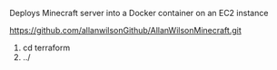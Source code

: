 Deploys Minecraft server into a Docker container on an EC2 instance

https://github.com/allanwilsonGithub/AllanWilsonMinecraft.git

1. cd terraform
2. ../